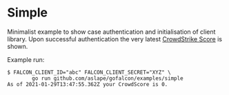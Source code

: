 # Simple

Minimalist example to show case authentication and initialisation of client library. Upon successful authentication the very latest [CrowdStrike Score](https://www.crowdstrike.com/blog/tech-center/crowdscore-efficiency/) is shown.

Example run:
```
$ FALCON_CLIENT_ID="abc" FALCON_CLIENT_SECRET="XYZ" \
        go run github.com/aslape/gofalcon/examples/simple
As of 2021-01-29T13:47:55.362Z your CrowdScore is 0.
```
